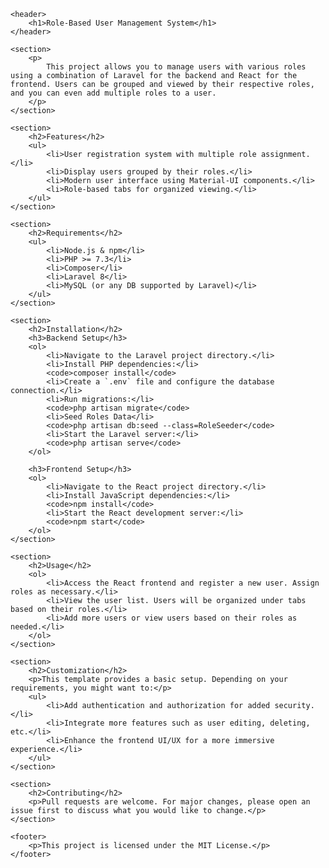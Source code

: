 <!DOCTYPE html>
<html lang="en">
<head>
    <meta charset="UTF-8">
    <meta http-equiv="X-UA-Compatible" content="IE=edge">
    <meta name="viewport" content="width=device-width, initial-scale=1.0">
    <title>Role-Based User Management System</title>
    <link rel="stylesheet" href="path-to-your-css-file.css">
</head>
<body>

    <header>
        <h1>Role-Based User Management System</h1>
    </header>

    <section>
        <p>
            This project allows you to manage users with various roles using a combination of Laravel for the backend and React for the frontend. Users can be grouped and viewed by their respective roles, and you can even add multiple roles to a user.
        </p>
    </section>

    <section>
        <h2>Features</h2>
        <ul>
            <li>User registration system with multiple role assignment.</li>
            <li>Display users grouped by their roles.</li>
            <li>Modern user interface using Material-UI components.</li>
            <li>Role-based tabs for organized viewing.</li>
        </ul>
    </section>

    <section>
        <h2>Requirements</h2>
        <ul>
            <li>Node.js & npm</li>
            <li>PHP >= 7.3</li>
            <li>Composer</li>
            <li>Laravel 8</li>
            <li>MySQL (or any DB supported by Laravel)</li>
        </ul>
    </section>

    <section>
        <h2>Installation</h2>
        <h3>Backend Setup</h3>
        <ol>
            <li>Navigate to the Laravel project directory.</li>
            <li>Install PHP dependencies:</li>
            <code>composer install</code>
            <li>Create a `.env` file and configure the database connection.</li>
            <li>Run migrations:</li>
            <code>php artisan migrate</code>
            <li>Seed Roles Data</li>
            <code>php artisan db:seed --class=RoleSeeder</code>
            <li>Start the Laravel server:</li>
            <code>php artisan serve</code>
        </ol>

        <h3>Frontend Setup</h3>
        <ol>
            <li>Navigate to the React project directory.</li>
            <li>Install JavaScript dependencies:</li>
            <code>npm install</code>
            <li>Start the React development server:</li>
            <code>npm start</code>
        </ol>
    </section>

    <section>
        <h2>Usage</h2>
        <ol>
            <li>Access the React frontend and register a new user. Assign roles as necessary.</li>
            <li>View the user list. Users will be organized under tabs based on their roles.</li>
            <li>Add more users or view users based on their roles as needed.</li>
        </ol>
    </section>

    <section>
        <h2>Customization</h2>
        <p>This template provides a basic setup. Depending on your requirements, you might want to:</p>
        <ul>
            <li>Add authentication and authorization for added security.</li>
            <li>Integrate more features such as user editing, deleting, etc.</li>
            <li>Enhance the frontend UI/UX for a more immersive experience.</li>
        </ul>
    </section>

    <section>
        <h2>Contributing</h2>
        <p>Pull requests are welcome. For major changes, please open an issue first to discuss what you would like to change.</p>
    </section>

    <footer>
        <p>This project is licensed under the MIT License.</p>
    </footer>

</body>
</html>

